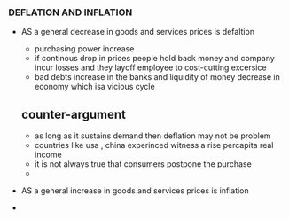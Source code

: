 ### DEFLATION AND INFLATION
 - AS a general decrease in goods and services prices is defaltion
    * purchasing power increase
    * if continous drop in prices people hold back money and company incur losses and they layoff employee to cost-cutting excersice  
    * bad debts increase in the banks and liquidity of money decrease in economy which isa vicious cycle

    counter-argument
    ----------------
    * as long as it sustains demand then deflation may not be problem
    * countries like usa , china experinced witness a rise percapita real income
    * it is not always true that consumers postpone the purchase
    * 
    
 - AS a general increase in goods and services prices is inflation
 - 